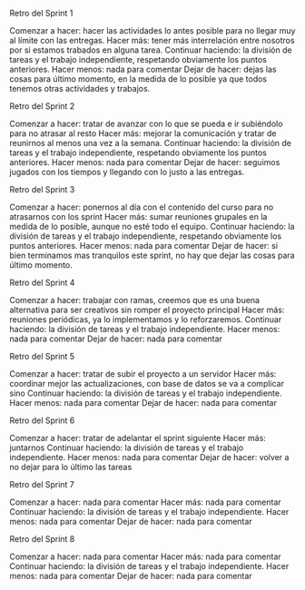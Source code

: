 Retro del Sprint 1

Comenzar a hacer: hacer las actividades lo antes posible para no llegar muy al límite con las entregas.
Hacer más: tener más interrelación entre nosotros por si estamos trabados en alguna tarea.
Continuar haciendo: la división de tareas y el trabajo independiente, respetando obviamente los puntos anteriores.
Hacer menos: nada para comentar
Dejar de hacer: dejas las cosas para último momento, en la medida de lo posible ya que todos tenemos otras actividades y trabajos.

Retro del Sprint 2

Comenzar a hacer: tratar de avanzar con lo que se pueda e ir subiéndolo para no atrasar al resto
Hacer más: mejorar la comunicación y tratar de reunirnos al menos una vez a la semana.
Continuar haciendo: la división de tareas y el trabajo independiente, respetando obviamente los puntos anteriores.
Hacer menos: nada para comentar
Dejar de hacer: seguimos jugados con los tiempos y llegando con lo justo a las entregas.

Retro del Sprint 3

Comenzar a hacer: ponernos al día con el contenido del curso para no atrasarnos con los sprint
Hacer más: sumar reuniones grupales en la medida de lo posible, aunque no esté todo el equipo.
Continuar haciendo: la división de tareas y el trabajo independiente, respetando obviamente los puntos anteriores.
Hacer menos: nada para comentar
Dejar de hacer: si bien terminamos mas tranquilos este sprint, no hay que dejar las cosas para último momento.


Retro del Sprint 4

Comenzar a hacer: trabajar con ramas, creemos que es una buena alternativa para ser creativos sin romper el proyecto principal
Hacer más: reuniones periódicas, ya lo implementamos y lo reforzaremos.
Continuar haciendo: la división de tareas y el trabajo independiente.
Hacer menos: nada para comentar
Dejar de hacer: nada para comentar

Retro del Sprint 5

Comenzar a hacer: tratar de subir el proyecto a un servidor
Hacer más: coordinar mejor las actualizaciones, con base de datos se va a complicar sino
Continuar haciendo: la división de tareas y el trabajo independiente.
Hacer menos: nada para comentar
Dejar de hacer: nada para comentar

Retro del Sprint 6

Comenzar a hacer: tratar de adelantar el sprint siguiente
Hacer más: juntarnos
Continuar haciendo: la división de tareas y el trabajo independiente.
Hacer menos: nada para comentar
Dejar de hacer: volver a no dejar para lo último las tareas

Retro del Sprint 7

Comenzar a hacer: nada para comentar
Hacer más: nada para comentar
Continuar haciendo: la división de tareas y el trabajo independiente.
Hacer menos: nada para comentar
Dejar de hacer: nada para comentar

Retro del Sprint 8

Comenzar a hacer: nada para comentar
Hacer más: nada para comentar
Continuar haciendo: la división de tareas y el trabajo independiente.
Hacer menos: nada para comentar
Dejar de hacer: nada para comentar